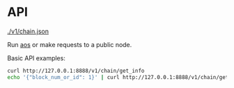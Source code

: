 # API

[./v1/chain.json](./api/chain.json)

Run [aos](https://github.com/arisenio/arisen) or make requests to a public node.

Basic API examples:
```bash
curl http://127.0.0.1:8888/v1/chain/get_info
echo '{"block_num_or_id": 1}' | curl http://127.0.0.1:8888/v1/chain/get_block -d @-
```
